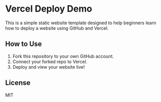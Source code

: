 # Vercel Deploy Demo

This is a simple static website template designed to help beginners learn how to deploy a website using GitHub and Vercel.

## How to Use

1. Fork this repository to your own GitHub account.
2. Connect your forked repo to Vercel.
3. Deploy and view your website live!

## License

MIT
